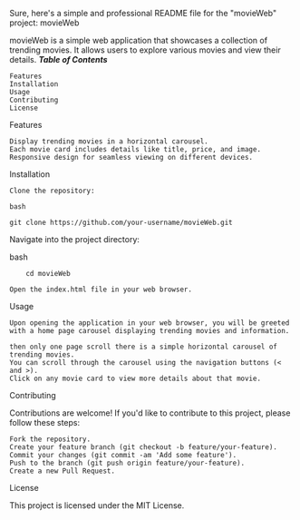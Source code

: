 Sure, here's a simple and professional README file for the "movieWeb" project:
movieWeb

movieWeb is a simple web application that showcases a collection of trending movies. It allows users to explore various movies and view their details.
***Table of Contents***

    Features
    Installation
    Usage
    Contributing
    License

Features

    Display trending movies in a horizontal carousel.
    Each movie card includes details like title, price, and image.
    Responsive design for seamless viewing on different devices.

Installation

    Clone the repository:

    bash
````
git clone https://github.com/your-username/movieWeb.git
````
Navigate into the project directory:

bash
````
    cd movieWeb
````
    Open the index.html file in your web browser.

Usage

    Upon opening the application in your web browser, you will be greeted with a home page carousel displaying trending movies and information.

    then only one page scroll there is a simple horizontal carousel of trending movies.
    You can scroll through the carousel using the navigation buttons (< and >).
    Click on any movie card to view more details about that movie.

Contributing

Contributions are welcome! If you'd like to contribute to this project, please follow these steps:

    Fork the repository.
    Create your feature branch (git checkout -b feature/your-feature).
    Commit your changes (git commit -am 'Add some feature').
    Push to the branch (git push origin feature/your-feature).
    Create a new Pull Request.

License

This project is licensed under the MIT License.
